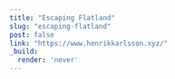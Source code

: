 ```yaml
---
title: "Escaping Flatland"
slug: "escaping-flatland"
post: false
link: "https://www.henrikkarlsson.xyz/"
_build:
  render: 'never'
---
```


